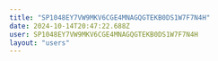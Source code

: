 ```yaml
---
title: "SP1048EY7VW9MKV6CGE4MNAGQGTEKB0DS1W7F7N4H"
date: 2024-10-14T20:47:22.688Z
user: SP1048EY7VW9MKV6CGE4MNAGQGTEKB0DS1W7F7N4H
layout: "users"
---
```

    